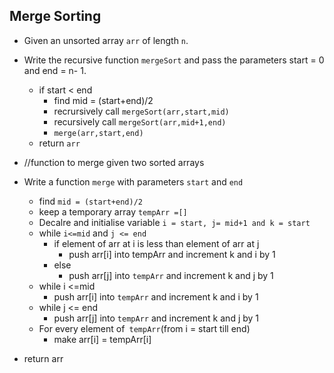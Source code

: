 ## Merge Sorting

- Given an unsorted array `arr` of length `n`.

- Write the recursive function 	`mergeSort` and pass the parameters start = 0 and end = n- 1.

  - if start < end
    - find mid = (start+end)/2
    - recrursively call `mergeSort(arr,start,mid)`
    - recursively call `mergeSort(arr,mid+1,end)`
    - `merge(arr,start,end)`
  - return `arr`

- //function to merge given two sorted arrays

- Write a function `merge` with parameters `start` and `end`

  - find `mid = (start+end)/2`
  - keep a temporary array `tempArr =[]`
  - Decalre and initialise variable `i = start, j= mid+1 and k = start`
  - while `i<=mid` and `j <= end`
    - if element of arr at i is less than element of arr at j 
      - push arr[i] into tempArr and increment k and i by 1
    - else
      - push arr[j] into `tempArr` and increment k and j by 1
  - while i <=mid
    - push arr[i] into `tempArr` and increment k and i by 1
  - while j <= end
    - push arr[j] into `tempArr` and increment k and j by 1
  - For every element of` tempArr`(from i = start till end)
    - make arr[i] = tempArr[i]

- return arr

  ​
